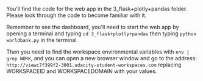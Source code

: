 You'll find the code for the web app in the 3_flask+plotly+pandas folder. Please look through the code to become familiar with it. 

Remember to see the dashboard, you'll need to start the web app by opening a terminal and typing `cd 3_flask+plotly+pandas` then typing `python worldbank.py` in the terminal. 

Then you need to find the workspace environmental variables with `env | grep WORK`, and you can open a new browser window and go to the address:
`http://viewc7f399f2-3001.udacity-student-workspaces.com` replacing WORKSPACEID and WORKSPACEDOMAIN with your values.
